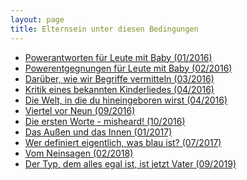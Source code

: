 ```yaml
---
layout: page
title: Elternsein unter diesen Bedingungen
---
```



* [Powerantworten für Leute mit Baby (01/2016)](https://grillmoebel.github.io/2016/01/26/eightyseventh-post/)<br>
* [Powerentgegnungen für Leute mit Baby (02/2016)](https://grillmoebel.github.io/2016/02/10/ninetyfirst-post/)<br>
* [Darüber, wie wir Begriffe vermitteln (03/2016)](https://grillmoebel.github.io/2016/03/05/ninetyfourth-post/)<br>
* [Kritik eines bekannten Kinderliedes (04/2016)](https://grillmoebel.github.io/2016/04/14/ninetyfifth-post/)<br>
* [Die Welt, in die du hineingeboren wirst (04/2016)](https://grillmoebel.github.io/2016/04/30/ninetysixth-post/)<br>
* [Viertel vor Neun (09/2016)](https://grillmoebel.github.io/2016/09/07/eleventh-post/)<br>
* [Die ersten Worte - misheard! (10/2016)](https://grillmoebel.github.io/2016/10/10/fifteenth-post/)<br>
* [Das Außen und das Innen (01/2017)](https://grillmoebel.github.io/2017/01/31/twentythird-post/)<br>
* [Wer definiert eigentlich, was blau ist? (07/2017)](https://grillmoebel.github.io/2017/07/04/thirtysixth-post/)<br>
* [Vom Neinsagen (02/2018)](https://grillmoebel.github.io/2018/02/01/fiftyseventh-post/)<br>
* [Der Typ, dem alles egal ist, ist jetzt Vater (09/2019)](https://grillmoebel.github.io/2019/09/12/ninth-post/)
